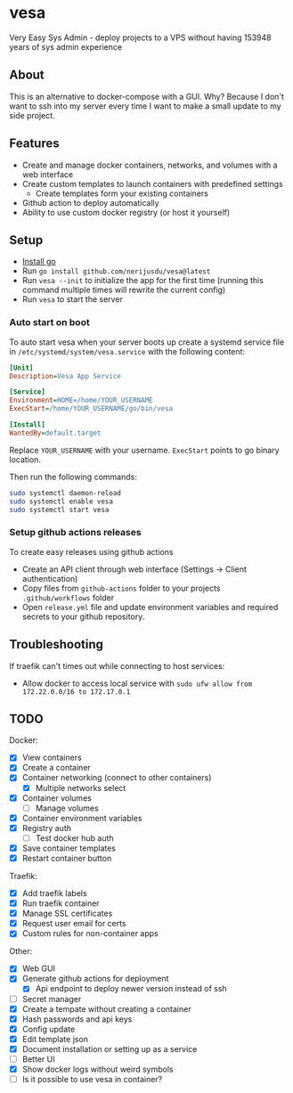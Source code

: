 # vesa
Very Easy Sys Admin - deploy projects to a VPS without having 153948 years of sys admin experience

## About
This is an alternative to docker-compose with a GUI. Why? Because I don't want to ssh into my server every time I want to make a small update to my side project.

## Features
- Create and manage docker containers, networks, and volumes with a web interface
- Create custom templates to launch containers with predefined settings
  - Create templates form your existing containers
- Github action to deploy automatically
- Ability to use custom docker registry (or host it yourself)

## Setup

- [Install go](https://go.dev/doc/install)
- Run `go install github.com/nerijusdu/vesa@latest`
- Run `vesa --init` to initialize the app for the first time (running this command multiple times will rewrite the current config)
- Run `vesa` to start the server

### Auto start on boot
To auto start vesa when your server boots up create a systemd service file in `/etc/systemd/system/vesa.service` with the following content:
```ini
[Unit]
Description=Vesa App Service

[Service]
Environment=HOME=/home/YOUR_USERNAME
ExecStart=/home/YOUR_USERNAME/go/bin/vesa

[Install]
WantedBy=default.target
```

Replace `YOUR_USERNAME` with your username. `ExecStart` points to go binary location.

Then run the following commands:
```bash
sudo systemctl daemon-reload
sudo systemctl enable vesa
sudo systemctl start vesa
```

### Setup github actions releases
To create easy releases using github actions
- Create an API client through web interface (Settings -> Client authentication)
- Copy files from `github-actions` folder to your projects `.github/workflows` folder
- Open `release.yml` file and update environment variables and required secrets to your github repository.

## Troubleshooting

If traefik can't times out while connecting to host services:
- Allow docker to access local service with `sudo ufw allow from 172.22.0.0/16 to 172.17.0.1`

## TODO

Docker:
- [X] View containers
- [X] Create a container
- [X] Container networking (connect to other containers)
  - [X] Multiple networks select
- [X] Container volumes
  - [ ] Manage volumes
- [X] Container environment variables
- [X] Registry auth
  - [ ] Test docker hub auth
- [X] Save container templates
- [X] Restart container button

Traefik:
- [X] Add traefik labels
- [X] Run traefik container
- [X] Manage SSL certificates
- [X] Request user email for certs
- [X] Custom rules for non-container apps

Other:
- [X] Web GUI
- [X] Generate github actions for deployment
  - [X] Api endpoint to deploy newer version instead of ssh
- [ ] Secret manager
- [X] Create a tempate without creating a container
- [X] Hash passwords and api keys
- [X] Config update
- [X] Edit template json
- [X] Document installation or setting up as a service
- [ ] Better UI
- [X] Show docker logs without weird symbols
- [ ] Is it possible to use vesa in container?
